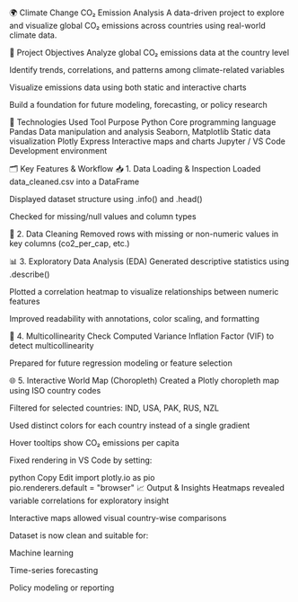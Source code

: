 🌍 Climate Change CO₂ Emission Analysis
A data-driven project to explore and visualize global CO₂ emissions across countries using real-world climate data.

🎯 Project Objectives
Analyze global CO₂ emissions data at the country level

Identify trends, correlations, and patterns among climate-related variables

Visualize emissions data using both static and interactive charts

Build a foundation for future modeling, forecasting, or policy research

🧰 Technologies Used
Tool	Purpose
Python	Core programming language
Pandas	Data manipulation and analysis
Seaborn, Matplotlib	Static data visualization
Plotly Express	Interactive maps and charts
Jupyter / VS Code	Development environment

🗂️ Key Features & Workflow
📥 1. Data Loading & Inspection
Loaded data_cleaned.csv into a DataFrame

Displayed dataset structure using .info() and .head()

Checked for missing/null values and column types

🧹 2. Data Cleaning
Removed rows with missing or non-numeric values in key columns (co2_per_cap, etc.)

📊 3. Exploratory Data Analysis (EDA)
Generated descriptive statistics using .describe()

Plotted a correlation heatmap to visualize relationships between numeric features

Improved readability with annotations, color scaling, and formatting

🧮 4. Multicollinearity Check
Computed Variance Inflation Factor (VIF) to detect multicollinearity

Prepared for future regression modeling or feature selection

🌐 5. Interactive World Map (Choropleth)
Created a Plotly choropleth map using ISO country codes

Filtered for selected countries: IND, USA, PAK, RUS, NZL

Used distinct colors for each country instead of a single gradient

Hover tooltips show CO₂ emissions per capita

Fixed rendering in VS Code by setting:

python
Copy
Edit
import plotly.io as pio  
pio.renderers.default = "browser"
📈 Output & Insights
Heatmaps revealed variable correlations for exploratory insight

Interactive maps allowed visual country-wise comparisons

Dataset is now clean and suitable for:

Machine learning

Time-series forecasting

Policy modeling or reporting
